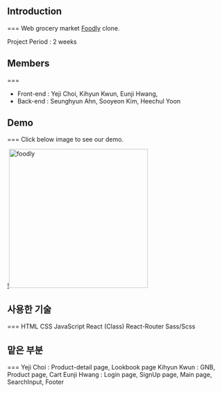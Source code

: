 ## Introduction
===
Web grocery market [Foodly](https://foodly-store.myshopify.com/) clone.

Project Period : 2 weeks


## Members
===
- Front-end : Yeji Choi, Kihyun Kwun, Eunji Hwang, 
- Back-end  : Seunghyun Ahn, Sooyeon Kim, Heechul Yoon


## Demo
===
Click below image to see our demo.

[!<img width="320" alt="foodly" src="https://user-images.githubusercontent.com/60338561/123182779-1aeb2600-d4cb-11eb-9c95-c4c4f94295d1.png">](https://www.youtube.com/watch?v=1K8aV-KZMQw)


## 사용한 기술
===
HTML
CSS
JavaScript
React (Class)
React-Router
Sass/Scss


## 맡은 부분
===
Yeji Choi   : Product-detail page, Lookbook page
Kihyun Kwun : GNB, Product page, Cart
Eunji Hwang : Login page, SignUp page, Main page, SearchInput, Footer
